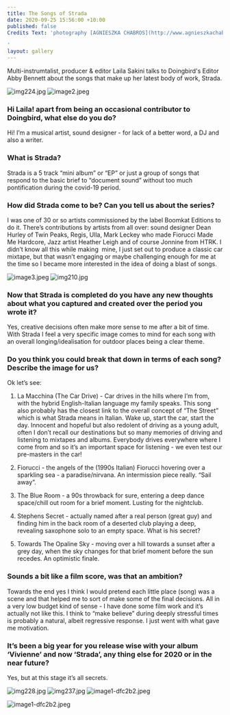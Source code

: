 ```yaml
---
title: The Songs of Strada
date: 2020-09-25 15:56:00 +10:00
published: false
Credits Text: 'photography [AGNIESZKA CHABROS](http://www.agnieszkachabros.com/)

'
layout: gallery
---
```


Multi-instrumtalist, producer & editor Laila Sakini talks to Doingbird's Editor Abby Bennett about the songs that make up her latest body of work, Strada.

![img224.jpg](/uploads/img224.jpg)
![image2.jpeg](/uploads/image2.jpeg)

### Hi Laila! apart from being an occasional contributor to Doingbird, what else do you do?

Hi! I’m a musical artist, sound designer - for lack of a better word, a DJ and also a writer. 

### What is Strada? 

Strada is a 5 track “mini album” or “EP” or just a group of songs that respond to the basic brief to “document sound” without too much pontification during the covid-19 period. 

### How did Strada come to be? Can you tell us about the series? 

I was one of 30 or so artists commissioned by the label Boomkat Editions to do it. There’s contributions by artists from all over: sound designer Dean Hurley of Twin Peaks, Regis, Ulla, Mark Leckey who made Fiorucci Made Me Hardcore, Jazz artist Heather Leigh and of course Jonnine from HTRK. I didn’t know all this while making  mine, I just set out to produce a classic car mixtape, but that wasn’t engaging or maybe challenging enough for me at the time so I became more interested in the idea of doing a blast of songs. 

![image3.jpeg](/uploads/image3.jpeg)
![img210.jpg](/uploads/img210.jpg)

### Now that Strada is completed do you have any new thoughts about what you captured and created over the period you wrote it?

Yes, creative decisions often make more sense to me after a bit of time. With Strada I feel a very specific image comes to mind for each song with an overall longing/idealisation for outdoor places being a clear theme.

### Do you think you could break that down in terms of each song? Describe the image for us?

Ok let’s see: 

1. La Macchina (The Car Drive) - Car drives in the hills where I’m from, with the hybrid English-Italian language my family speaks. This song also probably has the closest link to the overall concept of “The Street” which is what Strada means in Italian. Wake up, start the car, start the day. Innocent and hopeful but also redolent of driving as a young adult, often I don’t recall our destinations but so many memories of driving and listening to mixtapes and albums. Everybody drives everywhere where I come from and so it’s an important space for listening - we even test our pre-masters in the car!

2. Fiorucci - the angels of the (1990s Italian) Fiorucci hovering over a sparkling sea - a paradise/nirvana. An intermission piece really. “Sail away”. 

3.  The Blue Room - a 90s throwback for sure, entering a deep dance space/chill out room for a brief moment. Lusting for the nightclub. 

4. Stephens Secret - actually named after a real person (great guy) and finding him in the back room of a deserted club playing a deep, revealing saxophone solo to an empty space. What is his secret?

5. Towards The Opaline Sky - moving over a hill towards a sunset after a grey day, when the sky changes for that brief moment before the sun recedes. An optimistic finale.

### Sounds a bit like a film score, was that an ambition?

Towards the end yes I think I would pretend each little place (song) was a scene and that helped me to sort of make some of the final decisions. All in a very low budget kind of sense - I have done some film work and it’s actually not like this. I think to “make believe” during deeply stressful times is probably a natural, albeit regressive response. I just went with what gave me motivation. 


### It’s been a big year for you release wise with your album ‘Vivienne’ and now ‘Strada’, any thing else for 2020 or in the near future?

Yes, but at this stage it’s all secrets.

![img228.jpg](/uploads/img228.jpg)
![img237.jpg](/uploads/img237.jpg)
![image1-dfc2b2.jpeg](/uploads/image1-dfc2b2.jpeg)

![image1-dfc2b2.jpeg](/uploads/image1-dfc2b2.jpeg)
